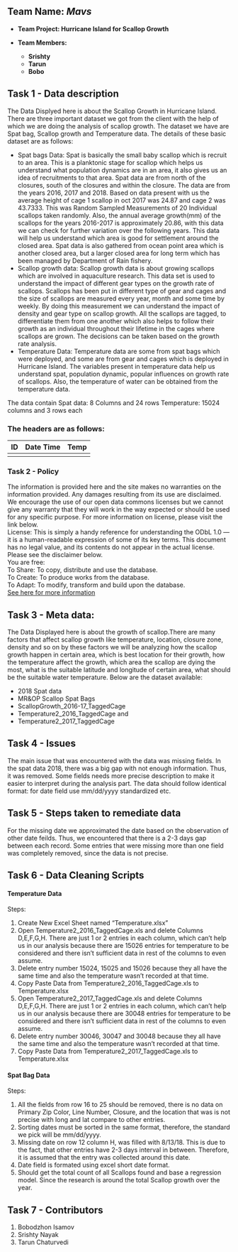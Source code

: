## **Team Name: _Mavs_**
- **Team Project: Hurricane Island for Scallop Growth**
- **Team Members:**

  - **Srishty**
  - **Tarun**
  - **Bobo**
  
 ## Task 1 - Data description
The Data Displyed here is about the Scallop Growth in Hurricane Island. 
There are three important dataset we got from the client with the help of which we are doing the analysis of scallop growth. The dataset we have are Spat bag, Scallop growth and Temperature data.
The details of these basic dataset are as follows:
*	Spat bags Data: Spat is basically the small baby scallop which is recruit to an area. This is a planktonic stage for scallop which helps us understand what population dynamics are in an area, it also gives us an idea of recruitments to that area. Spat data are from north of the closures, south of the closures and within the closure.  The data are from the years 2016, 2017 and 2018.
Based on data present with us the average height of cage 1 scallop in oct 2017 was 24.87 and cage 2 was 43.7333. This was Random Sampled Measurements of 20 Individual scallops taken randomly. Also, the annual average growth(mm) of the scallops for the years 2016-2017 is approximately 20.86, with this data we can check for further variation over the following years. 
This data will help us understand which area is good for settlement around the closed area. Spat data is also gathered from ocean point area which is another closed area, but a larger closed area for long term which has been managed by Department of Rain fishery.
*	Scallop growth data: Scallop growth data is about growing scallops which are involved in aquaculture research. This data set is used to understand the impact of different gear types on the growth rate of scallops. Scallops has been put in different type of gear and cages and the size of scallops are measured every year, month and some time by weekly. By doing this measurement we can understand the impact of density and gear type on scallop growth.
All the scallops are tagged, to differentiate them from one another which also helps to follow their growth as an individual throughout their lifetime in the cages where scallops are grown. The decisions can be taken based on the growth rate analysis.
*	Temperature Data: Temperature data are some from spat bags which were deployed, and some are from gear and cages which is deployed in Hurricane Island. The variables present in temperature data help us understand spat, population dynamic, popular influences on growth rate of scallops. Also, the temperature of water can be obtained from the temperature data.

The data contain
Spat data: 8 Columns and 24 rows 
Temperature: 15024 columns and 3 rows each

 ### The headers are as follows:



|ID|Date Time|Temp|
|---|---|---|
|   |   |   |  


  
  
### Task 2 - Policy
The information is provided here and the site makes no warranties on the information provided. Any damages resulting from its use are disclaimed. We encourage the use of our open data commons licenses but we cannot give any warranty that they will work in the way expected or should be used for any specific purpose. For more information on license, please visit the link below.  
License:
This is simply a handy reference for understanding the ODbL 1.0 — it is a human-readable expression of some of its key terms. This document has no legal value, and its contents do not appear in the actual license.
Please see the disclaimer below.  
You are free:  
To Share: To copy, distribute and use the database.  
To Create: To produce works from the database.  
To Adapt: To modify, transform and build upon the database.  
[See here for more information](http://opendefinition.org/licenses/odc-odbl/)
    
## Task 3 -  Meta data:
The Data Displayed here is about the growth of scallop.There are many factors that affect scallop growth like temperature, location, closure zone, density and so on by these factors we will be analyzing how the scallop growth happen in certain area, which is best location for their growth, how the temperature affect the growth, which area the scallop are dying the most, what is the suitable latitude and longitude of certain area, what should be the suitable water temperature.
Below are the dataset available:

  * 2018 Spat data
  * MR&OP Scallop Spat Bags
  * ScallopGrowth_2016-17_TaggedCage
  * Temperature2_2016_TaggedCage and
  * Temperature2_2017_TaggedCage

## Task 4 - Issues
The main issue that was encountered with the data was missing fields. In the spat data 2018,
there was a big gap with not enough information. Thus, it was removed. Some fields needs more precise description to make it easier to interpret during the analysis part. The data should follow identical format: for date field use mm/dd/yyyy standardized etc. 

## Task 5 - Steps taken to remediate data
For the missing date we approximated the date based on the observation of other date feilds. Thus, we encountered that there is a 2-3 days gap between each record. Some entries that were missing more than one field was completely removed, since the data is not precise. 
 
  
  ## Task 6 - Data Cleaning Scripts
  
  #### Temperature Data
  
Steps:
1.	Create New Excel Sheet named “Temperature.xlsx”
2.	Open Temperature2_2016_TaggedCage.xls and delete Columns D,E,F,G,H. There are just 1 or 2 entries in each column, which can’t help us in our analysis because there are 15026 entries for temperature to be considered and there isn’t sufficient data in rest of the columns to even assume.
3.	Delete entry number 15024, 15025 and 15026 because they all have the same time and also the temperature wasn’t recorded at that time. 
4.	Copy Paste Data from Temperature2_2016_TaggedCage.xls to Temperature.xlsx
5.	Open Temperature2_2017_TaggedCage.xls and delete Columns D,E,F,G,H. There are just 1 or 2 entries in each column, which can’t help us in our analysis because there are 30048 entries for temperature to be considered and there isn’t sufficient data in rest of the columns to even assume.
6.	Delete entry number 30046, 30047 and 30048 because they all have the same time and also the temperature wasn’t recorded at that time. 
7.	Copy Paste Data from Temperature2_2017_TaggedCage.xls to Temperature.xlsx

  #### Spat Bag Data
  Steps:
  1. All the fields from row 16 to 25 should be removed, there is no data on Primary Zip Color, Line Number, Closure, and the      location that was is not precise with long and lat compare to other entries. 
  2. Sorting dates must be sorted in the same format, therefore, the standard we pick will be mm/dd/yyyy.
  3. Missing date on row 12 column H, was filled with 8/13/18. This is due to the fact, that other entries have 2-3 days            interval in between. Therefore, it is assumed that the entry was collected around this date. 
  4. Date field is formated using excel short date format. 
  5. Should get the total count of all Scallops found and base a regression model. Since the research is around the total          Scallop growth over the year.
  
 ## Task 7 - Contributors
 
 1. Bobodzhon Isamov
 2. Srishty Nayak
 3. Tarun Chaturvedi
